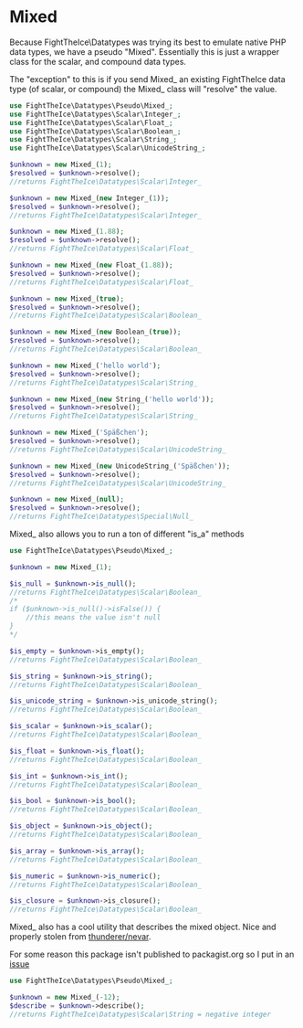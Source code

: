 # Mixed
Because FightTheIce\Datatypes was trying its best to emulate native PHP data types, we have a pseudo "Mixed". Essentially this is just a wrapper class for the scalar, and compound data types.

The "exception" to this is if you send Mixed_ an existing FightTheIce data type (of scalar, or compound) the Mixed_ class will "resolve" the value.

```php
use FightTheIce\Datatypes\Pseudo\Mixed_;
use FightTheIce\Datatypes\Scalar\Integer_;
use FightTheIce\Datatypes\Scalar\Float_;
use FightTheIce\Datatypes\Scalar\Boolean_;
use FightTheIce\Datatypes\Scalar\String_;
use FightTheIce\Datatypes\Scalar\UnicodeString_;

$unknown = new Mixed_(1);
$resolved = $unknown->resolve();
//returns FightTheIce\Datatypes\Scalar\Integer_

$unknown = new Mixed_(new Integer_(1));
$resolved = $unknown->resolve();
//returns FightTheIce\Datatypes\Scalar\Integer_

$unknown = new Mixed_(1.88);
$resolved = $unknown->resolve();
//returns FightTheIce\Datatypes\Scalar\Float_

$unknown = new Mixed_(new Float_(1.88));
$resolved = $unknown->resolve();
//returns FightTheIce\Datatypes\Scalar\Float_

$unknown = new Mixed_(true);
$resolved = $unknown->resolve();
//returns FightTheIce\Datatypes\Scalar\Boolean_

$unknown = new Mixed_(new Boolean_(true));
$resolved = $unknown->resolve();
//returns FightTheIce\Datatypes\Scalar\Boolean_

$unknown = new Mixed_('hello world');
$resolved = $unknown->resolve();
//returns FightTheIce\Datatypes\Scalar\String_

$unknown = new Mixed_(new String_('hello world'));
$resolved = $unknown->resolve();
//returns FightTheIce\Datatypes\Scalar\String_

$unknown = new Mixed_('Späßchen');
$resolved = $unknown->resolve();
//returns FightTheIce\Datatypes\Scalar\UnicodeString_

$unknown = new Mixed_(new UnicodeString_('Späßchen'));
$resolved = $unknown->resolve();
//returns FightTheIce\Datatypes\Scalar\UnicodeString_

$unknown = new Mixed_(null);
$resolved = $unknown->resolve();
//returns FightTheIce\Datatypes\Special\Null_
```

Mixed_ also allows you to run a ton of different "is_a" methods

```php
use FightTheIce\Datatypes\Pseudo\Mixed_;

$unknown = new Mixed_(1);

$is_null = $unknown->is_null();
//returns FightTheIce\Datatypes\Scalar\Boolean_
/*
if ($unknown->is_null()->isFalse()) {
    //this means the value isn't null
}
*/

$is_empty = $unknown->is_empty();
//returns FightTheIce\Datatypes\Scalar\Boolean_

$is_string = $unknown->is_string();
//returns FightTheIce\Datatypes\Scalar\Boolean_

$is_unicode_string = $unknown->is_unicode_string();
//returns FightTheIce\Datatypes\Scalar\Boolean_

$is_scalar = $unknown->is_scalar();
//returns FightTheIce\Datatypes\Scalar\Boolean_

$is_float = $unknown->is_float();
//returns FightTheIce\Datatypes\Scalar\Boolean_

$is_int = $unknown->is_int();
//returns FightTheIce\Datatypes\Scalar\Boolean_

$is_bool = $unknown->is_bool();
//returns FightTheIce\Datatypes\Scalar\Boolean_

$is_object = $unknown->is_object();
//returns FightTheIce\Datatypes\Scalar\Boolean_

$is_array = $unknown->is_array();
//returns FightTheIce\Datatypes\Scalar\Boolean_

$is_numeric = $unknown->is_numeric();
//returns FightTheIce\Datatypes\Scalar\Boolean_

$is_closure = $unknown->is_closure();
//returns FightTheIce\Datatypes\Scalar\Boolean_
```

Mixed_ also has a cool utility that describes the mixed object. Nice and properly stolen from [thunderer/nevar](https://github.com/thunderer/Nevar).

For some reason this package isn't published to packagist.org so I put in an [issue](https://github.com/thunderer/Nevar/issues/3)

```php
use FightTheIce\Datatypes\Pseudo\Mixed_;

$unknown = new Mixed_(-12);
$describe = $unknown->describe();
//returns FightTheIce\Datatypes\Scalar\String = negative integer
```